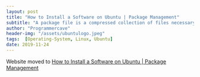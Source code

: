 ```yaml
---
layout: post
title: "How to Install a Software on Ubuntu | Package Management"
subtitle: "A package file is a compressed collection of files necessary to install a software or an application. It also includes metadata about the package such as text description of package and name of dependencies the software needs."
author: "Programmercave"
header-img: "/assets/ubuntulogo.jpeg"
tags:  [Operating-System, Linux, Ubuntu]
date: 2019-11-24
---
```


Website moved to [How to Install a Software on Ubuntu | Package Management](https://programmercave.com/blog/2019/11/24/How-to-Install-a-Software-on-Ubuntu-Package-Management)